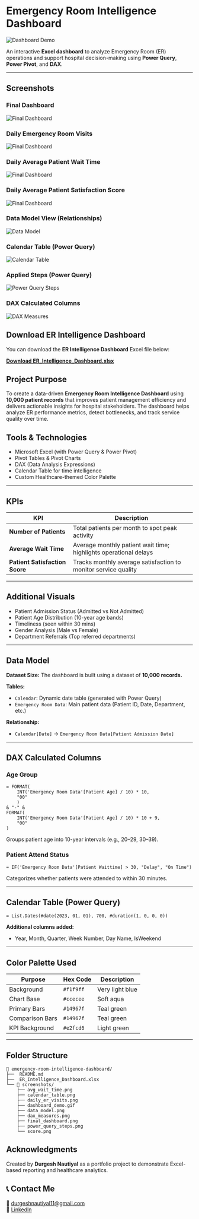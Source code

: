 #  Emergency Room Intelligence Dashboard
![Dashboard Demo](screenshots/dashboard_demo.gif)

An interactive **Excel dashboard** to analyze Emergency Room (ER) operations and support hospital decision-making using **Power Query**, **Power Pivot**, and **DAX**.

---

## Screenshots

###  Final Dashboard
![Final Dashboard](screenshots/final_dashboard.png)

###  Daily Emergency Room Visits
![Final Dashboard](screenshots/daily_er_visits.png)

###  Daily Average Patient Wait Time
![Final Dashboard](screenshots/avg_wait_time.png)

###  Daily Average Patient Satisfaction Score
![Final Dashboard](screenshots/score.png)

###  Data Model View (Relationships)
![Data Model](screenshots/data_model.png)

###  Calendar Table (Power Query)
![Calendar Table](screenshots/calendar_table.png)

###  Applied Steps (Power Query)
![Power Query Steps](screenshots/power_query_steps.png)

###  DAX Calculated Columns
![DAX Measures](screenshots/dax_measures.png)

## Download ER Intelligence Dashboard

You can download the **ER Intelligence Dashboard** Excel file below:

**[Download ER_Intelligence_Dashboard.xlsx](./ER_Intelligence_Dashboard.xlsx)**

##  Project Purpose
To create a data-driven **Emergency Room Intelligence Dashboard** using **10,000 patient records** that improves patient management efficiency and delivers actionable insights for hospital stakeholders. The dashboard helps analyze ER performance metrics, detect bottlenecks, and track service quality over time.

##  Tools & Technologies
-  Microsoft Excel (with Power Query & Power Pivot)
-  Pivot Tables & Pivot Charts
-  DAX (Data Analysis Expressions)
-  Calendar Table for time intelligence
-  Custom Healthcare-themed Color Palette

---

##  KPIs
| KPI | Description |
|-----|-------------|
| **Number of Patients** | Total patients per month to spot peak activity |
| **Average Wait Time** | Average monthly patient wait time; highlights operational delays |
| **Patient Satisfaction Score** | Tracks monthly average satisfaction to monitor service quality |

---

##  Additional Visuals
- Patient Admission Status (Admitted vs Not Admitted)
- Patient Age Distribution (10-year age bands)
- Timeliness (seen within 30 mins)
- Gender Analysis (Male vs Female)
- Department Referrals (Top referred departments)

---

##  Data Model
**Dataset Size:** The dashboard is built using a dataset of **10,000 records.**

**Tables:**
- `Calendar`: Dynamic date table (generated with Power Query)
- `Emergency Room Data`: Main patient data (Patient ID, Date, Department, etc.)

**Relationship:**
- `Calendar[Date]` → `Emergency Room Data[Patient Admission Date]`

---

##  DAX Calculated Columns

###  Age Group
```dax
= FORMAT(
    INT('Emergency Room Data'[Patient Age] / 10) * 10,
    "00"
    )
& "-" &
FORMAT(
    INT('Emergency Room Data'[Patient Age] / 10) * 10 + 9,
    "00"
)
```
Groups patient age into 10-year intervals (e.g., 20–29, 30–39).

###  Patient Attend Status
```dax
= IF('Emergency Room Data'[Patient Waittime] > 30, "Delay", "On Time")
```
Categorizes whether patients were attended to within 30 minutes.

---

##  Calendar Table (Power Query)
```powerquery
= List.Dates(#date(2023, 01, 01), 700, #duration(1, 0, 0, 0))
```

**Additional columns added:**
- Year, Month, Quarter, Week Number, Day Name, IsWeekend

---

##  Color Palette Used
| Purpose | Hex Code | Description |
|---------|----------|-------------|
| Background | `#f1f9ff` | Very light blue |
| Chart Base | `#ccecee` | Soft aqua |
| Primary Bars | `#14967f` | Teal green |
| Comparison Bars | `#14967f` | Teal green |
| KPI Background  | `#e2fcd6` | Light green |

---



## Folder Structure
```
📁 emergency-room-intelligence-dashboard/
├──  README.md
├──  ER_Intelligence_Dashboard.xlsx
└── 📁 screenshots/
    ├── avg_wait_time.png
    ├── calendar_table.png
    ├── daily_er_visits.png
    ├── dashboard_demo.gif
    ├── data_model.png
    ├── dax_measures.png
    ├── final_dashboard.png
    ├── power_query_steps.png
    └── score.png

```

##  Acknowledgments
Created by **Durgesh Nautiyal** as a portfolio project to demonstrate Excel-based reporting and healthcare analytics.

## 📞 Contact Me
📩 durgeshnautiyal11@gmail.com     
🔗 [LinkedIn](https://www.linkedin.com/in/durgesh-nautiyal-95a866223/)
